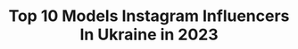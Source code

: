 ---
title: Top 10 Models Instagram Influencers In Ukraine in 2023
description: >-
  Find top models Instagram influencers in Ukraine in 2023. Most popular hashtags: #love #mood #happy.
platform: Instagram
hits: 320
text_top: Identify the best Instagram influencers on inBeat.
text_bottom: Our search engine has 320 Instagram influencers like this in Ukraine for you to work with.
profiles:
  - username: "andeevaio"
    fullname: >-
      Andee Vaio
    bio: >-
      model
    location: "Ukraine"
    followers: 6755
    engagement: 855
    commentsToLikes: 0.056150
    id: ck0u1mji8x9j10i19mutu8yje
    verified: false
    hashtags: "#37weekspregnant, #loveis, #2monthsold"
  - username: "sofiafashionicone"
    fullname: >-
      Sofi-Nikol Kidsfashion
    bio: >-
      🎀Kids Fashion Blogger/ 🎀Model/ Agent in Europe @ksyusha_abdukhanova ⠀ @modamodakids ⠀ @pkmanagement ⠀ Account run by mum
    location: "Ukraine"
    followers: 17865
    engagement: 683
    commentsToLikes: 0.111835
    id: ck5q3wjq2mpd00i11x37fcsgp
    verified: false
    hashtags: "#fashionkidz, #kidsfashioninstamodel, #kidsstyling, #topmodel"
  - username: "berezhnaya_nataliya"
    fullname: >-
      ♐️ MuzychkoNatali
    bio: >-
      Ukraine 🇺🇦 Actress 🎬 Model 📷 Канал Украина «Реальная мистика»🧟‍♀️ YouTube сериал «Хостел» 🙎🏼‍♀️
    location: "Ukraine"
    followers: 28007
    engagement: 1012
    commentsToLikes: 0.038755
    id: ck135sb572zc20i19c3gwe0im
    verified: false
    hashtags: "#woman, #instagram, #mood, #actress"
  - username: "sofia_liv"
    fullname: >-
      Sofia liv ❤️
    bio: >-
      Ukraine 📀Very young student 📀Model👠 📀Miss madness 2019 📀Artist 📀Beginning photographer
    location: "Ukraine"
    followers: 5057
    engagement: 1817
    commentsToLikes: 0.567093
    id: ck9weutxhlxtw0j78rxfc149y
    verified: false
    hashtags: "#liketime, #like4likes, #galactikmarafon, #l4l"
  - username: "eva_shevchenko_holovko_actress"
    fullname: >-
      Ева Шевченко-Головко Actress 🎬
    bio: >-
      🎬🌟Actress #таещеактрисаЕва 📸👠Model 💃Dancer 📚 Schoolgirl ❤️Kiev my heart ✨World my dream ✨You're my friend 📩account managed Y Shevchenko cont Direct
    location: "Ukraine"
    followers: 9010
    engagement: 1667
    commentsToLikes: 0.101062
    id: ck8t82w31iwpo0j78qdtjhryq
    verified: false
    hashtags: "#photo, #cast, #kyiv, #teenmodel"
  - username: "_sofiia__official_"
    fullname: >-
      София🌸
    bio: >-
      Model 💫 Account runs by mum MA @katemodels_kids @hip4kidz @btalentscout 📩 Сотрудничество в Директ Work: Pitti Bimbo 90🇮🇹Patachou🇵🇹Banana Fashion🇮🇱
    location: "Ukraine"
    followers: 17461
    engagement: 1377
    commentsToLikes: 0.133927
    id: ck5zs2g6hxp2n0i14ovca43hx
    verified: false
    hashtags: "#photobyphone"
  - username: "tanya.bayer.cosplay"
    fullname: >-
      TANYA BAYER
    bio: >-
      Cosplayer & Model from Ukraine Costume maker, World of Warcraft fan👾 Cooperation & other: DM or e-mail 💌
    location: "Ukraine"
    followers: 43102
    engagement: 839
    commentsToLikes: 0.031526
    id: ckaoygywbhhg60i78psf89pyi
    verified: false
    hashtags: ""
  - username: "torythebest"
    fullname: >-
      Виктория Хода
    bio: >-
      💃🏻Model 👰Moms twins👼👼👫 👩Мама любимых двойняшек Алисы и Васи 👫27.04.2017👨‍👩‍👧‍👦 ⠀Ссылка на выпуск «Меняю Жену»👇👇👇
    location: "Ukraine"
    followers: 50818
    engagement: 421
    commentsToLikes: 0.052074
    id: ck5qdxhxxxqqh0i11k0rkvnw6
    verified: false
    hashtags: "#happybirthday, #love, #nice, #girls"
  - username: "tanyamermaids"
    fullname: >-
      𝓣𝓪𝓷𝔂𝓪🥀
    bio: >-
      Не вижу жизни без перевоплощений🔥 Artist, make-up, cosplay, model Делаю ноготки: @tanyamermaid_nail Cooperation: 📩 🇺🇦 Ukraine
    location: "Ukraine"
    followers: 9248
    engagement: 804
    commentsToLikes: 0.092320
    id: ck15ppj2hz0hd0i19p6j5e3an
    verified: false
    hashtags: "#sofiafantasymarathon, #ucanbe"
  - username: "roxsita_"
    fullname: >-
      𝙍𝙊𝙆𝙎𝙊𝙇𝘼𝙉𝘼 𝙃𝙐𝙇𝙐𝘼𝙉𝙄𝘾𝙃
    bio: >-
      MODEL | PHOTOGRAPHER ▫️photo @ph.roxsita ▫️знімаю для брендів ⠀ 𝚌𝚘𝚘𝚙𝚎𝚛𝚊𝚝𝚒𝚘𝚗 @cooperation.roxsita 📮
    location: "Ukraine"
    followers: 85205
    engagement: 284
    commentsToLikes: 0.043998
    id: ck5hshr51wmde0i11uy68vz8u
    verified: false
    hashtags: "#sony"
---